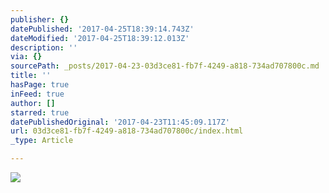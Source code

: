```yaml
---
publisher: {}
datePublished: '2017-04-25T18:39:14.743Z'
dateModified: '2017-04-25T18:39:12.013Z'
description: ''
via: {}
sourcePath: _posts/2017-04-23-03d3ce81-fb7f-4249-a818-734ad707800c.md
title: ''
hasPage: true
inFeed: true
author: []
starred: true
datePublishedOriginal: '2017-04-23T11:45:09.117Z'
url: 03d3ce81-fb7f-4249-a818-734ad707800c/index.html
_type: Article

---
```

![](https://the-grid-user-content.s3-us-west-2.amazonaws.com/615336c9-556c-44ce-866f-2a8be9d60a74.jpg)